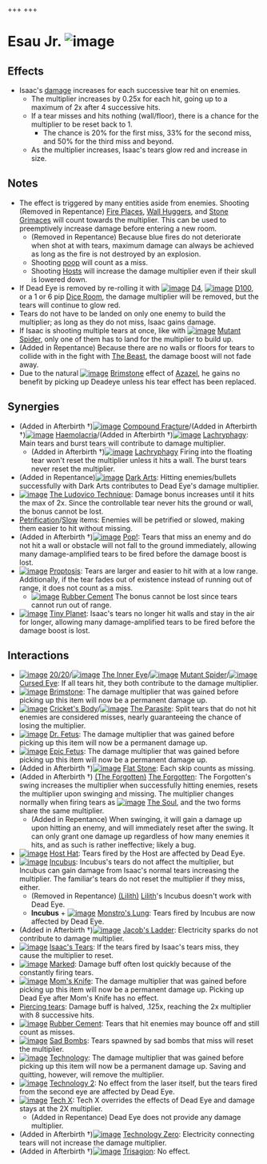 +++
+++

 # Esau Jr. ![image](/image/Esau_Jr..png) 


Effects
---------


* Isaac's [damage](/wiki/Damage "Damage") increases for each successive tear hit on enemies.
	+ The multiplier increases by 0.25x for each hit, going up to a maximum of 2x after 4 successive hits.
	+ If a tear misses and hits nothing (wall/floor), there is a chance for the multiplier to be reset back to 1.
		- The chance is 20% for the first miss, 33% for the second miss, and 50% for the third miss and beyond.
	+ As the multiplier increases, Isaac's tears glow red and increase in size.


Notes
-------


* The effect is triggered by many entities aside from enemies. Shooting (Removed in Repentance) [Fire Places](/wiki/Fire_Place "Fire Place"), [Wall Huggers](/wiki/Wall_Hugger "Wall Hugger"), and [Stone Grimaces](/wiki/Stone_Grimace "Stone Grimace") will count towards the multiplier. This can be used to preemptively increase damage before entering a new room.
	+ (Removed in Repentance) Because blue fires do not deteriorate when shot at with tears, maximum damage can always be achieved as long as the fire is not destroyed by an explosion.
	+ Shooting [poop](/wiki/Poop "Poop") will count as a miss.
	+ Shooting [Hosts](/wiki/Host "Host") will increase the damage multiplier even if their skull is lowered down.
* If Dead Eye is removed by re-rolling it with [![image](/image/D4.png)](/wiki/D4 "D4") [D4](/wiki/D4 "D4"), [![image](/image/D100.png)](/wiki/D100 "D100") [D100](/wiki/D100 "D100"), or a 1 or 6 pip [Dice Room](/wiki/Dice_Room "Dice Room"), the damage multiplier will be removed, but the tears will continue to glow red.
* Tears do not have to be landed on only one enemy to build the multiplier; as long as they do not miss, Isaac gains damage.
* If Isaac is shooting multiple tears at once, like with [![image](/image/Mutant_Spider.png)](/wiki/Mutant_Spider "Mutant Spider") [Mutant Spider](/wiki/Mutant_Spider "Mutant Spider"), only one of them has to land for the multiplier to build up.
* (Added in Repentance) Because there are no walls or floors for tears to collide with in the fight with [The Beast](/wiki/The_Beast "The Beast"), the damage boost will not fade away.
* Due to the natural [![image](/image/Brimstone.png)](/wiki/Brimstone "Brimstone") [Brimstone](/wiki/Brimstone "Brimstone") effect of [Azazel](/wiki/Azazel "Azazel"), he gains no benefit by picking up Deadeye unless his tear effect has been replaced.


Synergies
-----------


* (Added in Afterbirth †)[![image](/image/Compound_Fracture.png)](/wiki/Compound_Fracture "Compound Fracture") [Compound Fracture](/wiki/Compound_Fracture "Compound Fracture")/(Added in Afterbirth †)[![image](/image/Haemolacria.png)](/wiki/Haemolacria "Haemolacria") [Haemolacria](/wiki/Haemolacria "Haemolacria")/(Added in Afterbirth †)[![image](/image/Lachryphagy.png)](/wiki/Lachryphagy "Lachryphagy") [Lachryphagy](/wiki/Lachryphagy "Lachryphagy"): Main tears and burst tears will contribute to damage multiplier.
	+ (Added in Afterbirth †)[![image](/image/Lachryphagy.png)](/wiki/Lachryphagy "Lachryphagy") [Lachryphagy](/wiki/Lachryphagy "Lachryphagy") Firing into the floating tear won't reset the multiplier unless it hits a wall. The burst tears never reset the multiplier.
* (Added in Repentance)[![image](/image/Dark_Arts.png)](/wiki/Dark_Arts "Dark Arts") [Dark Arts](/wiki/Dark_Arts "Dark Arts"): Hitting enemies/bullets successfully with Dark Arts contributes to Dead Eye's damage multiplier.
* [![image](/image/The_Ludovico_Technique.png)](/wiki/The_Ludovico_Technique "The Ludovico Technique") [The Ludovico Technique](/wiki/The_Ludovico_Technique "The Ludovico Technique"): Damage bonus increases until it hits the max of 2x. Since the controllable tear never hits the ground or wall, the bonus cannot be lost.
* [Petrification](/wiki/Petrification "Petrification")/[Slow](/wiki/Slow "Slow") items: Enemies will be petrified or slowed, making them easier to hit without missing.
* (Added in Afterbirth †)[![image](/image/Pop!.png)](/wiki/Pop! "Pop!") [Pop!](/wiki/Pop! "Pop!"): Tears that miss an enemy and do not hit a wall or obstacle will not fall to the ground immediately, allowing many damage-amplified tears to be fired before the damage boost is lost.
* [![image](/image/Proptosis.png)](/wiki/Proptosis "Proptosis") [Proptosis](/wiki/Proptosis "Proptosis"): Tears are larger and easier to hit with at a low range. Additionally, if the tear fades out of existence instead of running out of range, it does not count as a miss.
	+ [![image](/image/Rubber_Cement.png)](/wiki/Rubber_Cement "Rubber Cement") [Rubber Cement](/wiki/Rubber_Cement "Rubber Cement") The bonus cannot be lost since tears cannot run out of range.
* [![image](/image/Tiny_Planet.png)](/wiki/Tiny_Planet "Tiny Planet") [Tiny Planet](/wiki/Tiny_Planet "Tiny Planet"): Isaac's tears no longer hit walls and stay in the air for longer, allowing many damage-amplified tears to be fired before the damage boost is lost.


Interactions
--------------


* [![image](/image/20/20.png)](/wiki/20/20 "20/20") [20/20](/wiki/20/20 "20/20")/[![image](/image/The_Inner_Eye.png)](/wiki/The_Inner_Eye "The Inner Eye") [The Inner Eye](/wiki/The_Inner_Eye "The Inner Eye")/[![image](/image/Mutant_Spider.png)](/wiki/Mutant_Spider "Mutant Spider") [Mutant Spider](/wiki/Mutant_Spider "Mutant Spider")/[![image](/image/Cursed_Eye.png)](/wiki/Cursed_Eye "Cursed Eye") [Cursed Eye](/wiki/Cursed_Eye "Cursed Eye"): If all tears hit, they both contribute to the damage multiplier.
* [![image](/image/Brimstone.png)](/wiki/Brimstone "Brimstone") [Brimstone](/wiki/Brimstone "Brimstone"): The damage multiplier that was gained before picking up this item will now be a permanent damage up.
* [![image](/image/Cricket%27s_Body.png)](/wiki/Cricket%27s_Body "Cricket's Body") [Cricket's Body](/wiki/Cricket%27s_Body "Cricket's Body")/[![image](/image/The_Parasite.png)](/wiki/The_Parasite "The Parasite") [The Parasite](/wiki/The_Parasite "The Parasite"): Split tears that do not hit enemies are considered misses, nearly guaranteeing the chance of losing the multiplier.
* [![image](/image/Dr._Fetus.png)](/wiki/Dr._Fetus "Dr. Fetus") [Dr. Fetus](/wiki/Dr._Fetus "Dr. Fetus"): The damage multiplier that was gained before picking up this item will now be a permanent damage up.
* [![image](/image/Epic_Fetus.png)](/wiki/Epic_Fetus "Epic Fetus") [Epic Fetus](/wiki/Epic_Fetus "Epic Fetus"): The damage multiplier that was gained before picking up this item will now be a permanent damage up.
* (Added in Afterbirth †)[![image](/image/Flat_Stone.png)](/wiki/Flat_Stone "Flat Stone") [Flat Stone](/wiki/Flat_Stone "Flat Stone"): Each skip counts as missing.
* (Added in Afterbirth †)  [(The Forgotten)](/wiki/The_Forgotten "The Forgotten") [The Forgotten](/wiki/The_Forgotten "The Forgotten"): The Forgotten's swing increases the multiplier when successfully hitting enemies, resets the multiplier upon swinging and missing. The multiplier changes normally when firing tears as  [![image](/image/The_Soul.png)](/wiki/The_Soul_(Character) "The Soul") [The Soul](/wiki/The_Soul_(Character) "The Soul (Character)"), and the two forms share the same multiplier.
	+ (Added in Repentance) When swinging, it will gain a damage up upon hitting an enemy, and will immediately reset after the swing. It can only grant one damage up regardless of how many enemies it hits, and as such is rather ineffective; likely a bug.
* [![image](/image/Host_Hat.png)](/wiki/Host_Hat "Host Hat") [Host Hat](/wiki/Host_Hat "Host Hat"): Tears fired by the Host are affected by Dead Eye.
* [![image](/image/Incubus.png)](/wiki/Incubus "Incubus") [Incubus](/wiki/Incubus "Incubus"): Incubus's tears do not affect the multiplier, but Incubus can gain damage from Isaac's normal tears increasing the multiplier. The familiar's tears do not reset the multiplier if they miss, either.
	+ (Removed in Repentance)  [(Lilith)](/wiki/Lilith "Lilith") [Lilith](/wiki/Lilith "Lilith")'s Incubus doesn't work with Dead Eye.
	+ **Incubus** + [![image](/image/Monstro%27s_Lung.png)](/wiki/Monstro%27s_Lung "Monstro's Lung") [Monstro's Lung](/wiki/Monstro%27s_Lung "Monstro's Lung"): Tears fired by Incubus are now affected by Dead Eye.
* (Added in Afterbirth †)[![image](/image/Jacob%27s_Ladder.png)](/wiki/Jacob%27s_Ladder "Jacob's Ladder") [Jacob's Ladder](/wiki/Jacob%27s_Ladder "Jacob's Ladder"): Electricity sparks do not contribute to damage multiplier.
* [![image](/image/Isaac%27s_Tears.png)](/wiki/Isaac%27s_Tears "Isaac's Tears") [Isaac's Tears](/wiki/Isaac%27s_Tears "Isaac's Tears"): If the tears fired by Isaac's tears miss, they cause the multiplier to reset.
* [![image](/image/Marked.png)](/wiki/Marked "Marked") [Marked](/wiki/Marked "Marked"): Damage buff often lost quickly because of the constantly firing tears.
* [![image](/image/Mom%27s_Knife.png)](/wiki/Mom%27s_Knife "Mom's Knife") [Mom's Knife](/wiki/Mom%27s_Knife "Mom's Knife"): The damage multiplier that was gained before picking up this item will now be a permanent damage up. Picking up Dead Eye after Mom's Knife has no effect.
* [Piercing tears](/wiki/Piercing_tears "Piercing tears"): Damage buff is halved, .125x, reaching the 2x multiplier with 8 successive hits.
* [![image](/image/Rubber_Cement.png)](/wiki/Rubber_Cement "Rubber Cement") [Rubber Cement](/wiki/Rubber_Cement "Rubber Cement"): Tears that hit enemies may bounce off and still count as misses.
* [![image](/image/Sad_Bombs.png)](/wiki/Sad_Bombs "Sad Bombs") [Sad Bombs](/wiki/Sad_Bombs "Sad Bombs"): Tears spawned by sad bombs that miss will reset the multiplier.
* [![image](/image/Technology.png)](/wiki/Technology "Technology") [Technology](/wiki/Technology "Technology"): The damage multiplier that was gained before picking up this item will now be a permanent damage up. Saving and quitting, however, will remove the multiplier.
* [![image](/image/Technology_2.png)](/wiki/Technology_2 "Technology 2") [Technology 2](/wiki/Technology_2 "Technology 2"): No effect from the laser itself, but the tears fired from the second eye are affected by Dead Eye.
* [![image](/image/Tech_X.png)](/wiki/Tech_X "Tech X") [Tech X](/wiki/Tech_X "Tech X"): Tech X overrides the effects of Dead Eye and damage stays at the 2X multiplier.
	+ (Added in Repentance) Dead Eye does not provide any damage multiplier.
* (Added in Afterbirth †)[![image](/image/Technology_Zero.png)](/wiki/Technology_Zero "Technology Zero") [Technology Zero](/wiki/Technology_Zero "Technology Zero"): Electricity connecting tears will not increase the damage multiplier.
* (Added in Afterbirth †)[![image](/image/Trisagion.png)](/wiki/Trisagion "Trisagion") [Trisagion](/wiki/Trisagion "Trisagion"): No effect.


